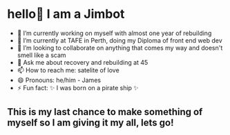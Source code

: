 # hello👋 I am a Jimbot

- 🔭 I’m currently working on myself with almost one year of rebuilding
- 🌱 I’m currently at TAFE in Perth, doing my Diploma of front end web dev
- 👯 I’m looking to collaborate on anything that comes my way and doesn't smell like a scam
- 💬 Ask me about recovery and rebuilding at 45
- 📫 How to reach me: satelite of love
- 😄 Pronouns: he/him - James
- ⚡ Fun fact: ✨ I was born on a pirate ship ✨

## This is my last chance to make something of myself so I am giving it my all, lets go!
